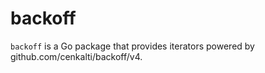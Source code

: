# backoff
`backoff` is a Go package that provides iterators powered by github.com/cenkalti/backoff/v4.
